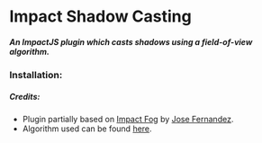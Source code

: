 Impact Shadow Casting
==========

##### An ImpactJS plugin which casts shadows using a field-of-view algorithm. #####

### Installation: ###

##### Credits: #####

- Plugin partially based on [Impact Fog](https://github.com/jfernandez/impact-fog/) by [Jose Fernandez](https://github.com/jfernandez).
- Algorithm used can be found [here](http://roguebasin.roguelikedevelopment.org/index.php?title=FOV_using_recursive_shadowcasting).
